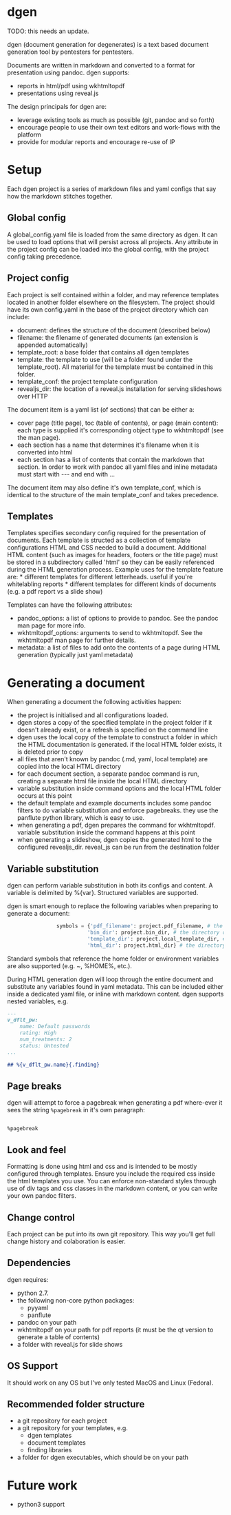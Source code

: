 # dgen

TODO: this needs an update.

dgen (document generation for degenerates) is a text based document generation tool by pentesters for pentesters.

Documents are written in markdown and converted to a format for presentation using pandoc. dgen supports:

* reports in html/pdf using wkhtmltopdf
* presentations using reveal.js

The design principals for dgen are:

* leverage existing tools as much as possible (git, pandoc and so forth)
* encourage people to use their own text editors and work-flows with the platform
* provide for modular reports and encourage re-use of IP

# Setup

Each dgen project is a series of markdown files and yaml configs that say how the markdown stitches together.

## Global config

A global_config.yaml file is loaded from the same directory as dgen. It can be used to load options that will persist across all projects. Any attribute in the project config can be loaded into the global config, with the project config taking precedence.

## Project config

Each project is self contained within a folder, and may reference templates located in another folder elsewhere on the filesystem. The project should have its own config.yaml in the base of the project directory which can include:

* document: defines the structure of the document (described below)
* filename: the filename of generated documents (an extension is appended automatically)
* template_root: a base folder that contains all dgen templates
* template: the template to use (will be a folder found under the template_root). All material for the template must be contained in this folder.
* template_conf: the project template configuration
* revealjs_dir: the location of a reveal.js installation for serving slideshows over HTTP

The document item is a yaml list (of sections) that can be either a:

* cover page (title page), toc (table of contents), or page (main content): each type is supplied it's corresponding object type to wkhtmltopdf (see the man page).
* each section has a name that determines it's filename when it is converted into html
* each section has a list of contents that contain the markdown that section. In order to work with pandoc all yaml files and inline metadata must start with --- and end with ...

The document item may also define it's own template_conf, which is identical to the structure of the main template_conf and takes precedence.

## Templates

Templates specifies secondary config required for the presentation of documents. Each template is structed as a collection of template configurations HTML and CSS needed to build a document. Additional HTML content (such as images for headers, footers or the title page) must be stored in a subdirectory called 'html' so they can be easily referenced during the HTML generation process. Example uses for the template feature are:
    * different templates for different letterheads. useful if you're whitelabling reports
    * different templates for different kinds of documents (e.g. a pdf report vs a slide show)

Templates can have the following attributes:

* pandoc_options: a list of options to provide to pandoc. See the pandoc man page for more info.
* wkhtmltopdf_options: arguments to send to wkhtmltopdf. See the wkhtmltopdf man page for further details.
* metadata: a list of files to add onto the contents of a page during HTML generation (typically just yaml metadata)

# Generating a document

When generating a document the following activities happen:

* the project is initialised and all configurations loaded.
* dgen stores a copy of the specified template in the project folder if it doesn't already exist, or a refresh is specified on the command line
* dgen uses the local copy of the template to construct a folder in which the HTML documentation is generated. if the local HTML folder exists, it is deleted prior to copy
* all files that aren't known by pandoc (.md, yaml, local template) are copied into the local HTML directory
* for each document section, a separate pandoc command is run, creating a separate html file inside the local HTML directory
* variable substitution inside command options and the local HTML folder occurs at this point
* the default template and example documents includes some pandoc filters to do variable substitution and enforce pagebreaks. they use the panflute python library, which is easy to use. 
* when generating a pdf, dgen prepares the command for wkhtmltopdf. variable substitution inside the command happens at this point
* when generating a slideshow, dgen copies the generated html to the configured revealjs_dir. reveal_js can be run from the destination folder


## Variable substitution

dgen can perform variable substitution in both its configs and content. A variable is delimited by %{var}. Structured variables are supported.

dgen is smart enough to replace the following variables when preparing to generate a document:

```python
                symbols = {'pdf_filename': project.pdf_filename, # the defined filename with a .pdf extension
                          'bin_dir': project.bin_dir, # the directory of the dgen script
                          'template_dir': project.local_template_dir, # the directory of the projects local template
                          'html_dir': project.html_dir} # the directory of the project's local html directory
```

Standard symbols that reference the home folder or environment variables are also supported (e.g. ~, %HOME%, etc.).

During HTML generation dgen will loop through the entire document and substitute any variables found in yaml metadata. This can be included either inside a dedicated yaml file, or inline with markdown content. dgen supports nested variables, e.g.

```markdown
---
v_dflt_pw:
    name: Default passwords
    rating: High
    num_treatments: 2
    status: Untested
...

## %{v_dflt_pw.name}{.finding}
```

## Page breaks

dgen will attempt to force a pagebreak when generating a pdf where-ever it sees the string `%pagebreak` in it's own paragraph:

```

%pagebreak

```


## Look and feel

Formatting is done using html and css and is intended to be mostly configured through templates. Ensure you include the required css inside the html templates you use. You can enforce non-standard styles through use of div tags and css classes in the markdown content, or you can write your own pandoc filters.

## Change control

Each project can be put into its own git repository. This way you'll get full change history and colaboration is easier.

## Dependencies

dgen requires:

* python 2.7. 
* the following non-core python packages:
    * pyyaml
    * panflute
* pandoc on your path
* wkhtmltopdf on your path for pdf reports (it must be the qt version to generate a table of contents)
* a folder with reveal.js for slide shows

## OS Support

It should work on any OS but I've only tested MacOS and Linux (Fedora).

## Recommended folder structure

* a git repository for each project
* a git repository for your templates, e.g.
    * dgen templates
    * document templates
    * finding libraries
* a folder for dgen executables, which should be on your path

# Future work

* python3 support
